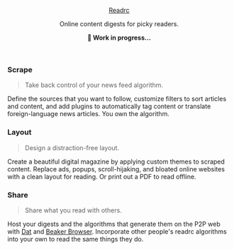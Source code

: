 <p align="center"><a href="https://readrc.club">Readrc</a></p>
<p align="center">Online content digests for picky readers.</p>
<p align="center"><b>🚧 Work in progress...</b></p>

<br>

### Scrape

> Take back control of your news feed algorithm.

Define the sources that you want to follow, customize filters to sort articles and content, and add plugins to automatically tag content or translate foreign-language news articles. You own the algorithm.

### Layout

> Design a distraction-free layout.

Create a beautiful digital magazine by applying custom themes to scraped content. Replace ads, popups, scroll-hijaking, and bloated online websites with a clean layout for reading. Or print out a PDF to read offline.

### Share

> Share what you read with others.

Host your digests and the algorithms that generate them on the P2P web with [Dat](https://datproject.org/) and [Beaker Browser](https://beakerbrowser.com/). Incorporate other people's readrc algorithms into your own to read the same things they do.
